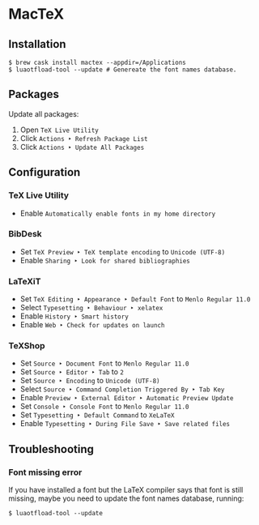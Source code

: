 # MacTeX

## Installation

```ShellSession
$ brew cask install mactex --appdir=/Applications
$ luaotfload-tool --update # Genereate the font names database.
```

## Packages

Update all packages:

1. Open `TeX Live Utility`
2. Click `Actions ‣ Refresh Package List`
3. Click `Actions ‣ Update All Packages`

## Configuration

### TeX Live Utility

* Enable `Automatically enable fonts in my home directory`

### BibDesk

* Set `TeX Preview ‣ TeX template encoding` to `Unicode (UTF-8)`
* Enable `Sharing ‣ Look for shared bibliographies`

### LaTeXiT

* Set `TeX Editing ‣ Appearance ‣ Default Font` to `Menlo Regular 11.0`
* Select `Typesetting ‣ Behaviour ‣ xelatex`
* Enable `History ‣ Smart history`
* Enable `Web ‣ Check for updates on launch`

### TeXShop

* Set `Source ‣ Document Font` to `Menlo Regular 11.0`
* Set `Source ‣ Editor ‣ Tab` to `2`
* Set `Source ‣ Encoding` to `Unicode (UTF-8)`
* Select `Source ‣ Command Completion Triggered By ‣ Tab Key`
* Enable `Preview ‣ External Editor ‣ Automatic Preview Update`
* Set `Console ‣ Console Font` to `Menlo Regular 11.0`
* Set `Typesetting ‣ Default Command` to `XeLaTeX`
* Enable `Typesetting ‣ During File Save ‣ Save related files`

## Troubleshooting

### Font missing error

If you have installed a font but the LaTeX compiler says that font is still missing, maybe you need to update the font names database, running:

```ShellSession
$ luaotfload-tool --update
```
